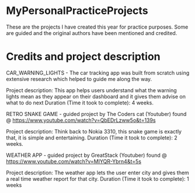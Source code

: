 # MyPersonalPracticeProjects
These are the projects I have created this year for practice purposes. Some are guided and the original authors have been mentioned and credited.

# Credits and project description

CAR_WARNING_LIGHTS - The car tracking app was built from scratch using extensive research which helped to guide me along the way. 

Project description: This app helps users understand what the warning lights mean as they appear on their dashboard and it gives them advise on what to do next
Duration (Time it took to complete): 4 weeks.


RETRO SNAKE GAME - guided project by The Coders cat (Youtuber) found @ https://www.youtube.com/watch?v=QbEDrLzww5o&t=139s

Project description: Think back to Nokia 3310, this snake game is exactly that, it is simple and entertaining.
Duration (Time it took to complete): 2 weeks.


WEATHER APP - guided project by GreatStack (Youtuber) found @ https://www.youtube.com/watch?v=MIYQR-Ybrn4&t=5s 

Project description: The weather app lets the user enter city and gives them a real time weather report for that city.
Duration (Time it took to complete): 1 weeks


